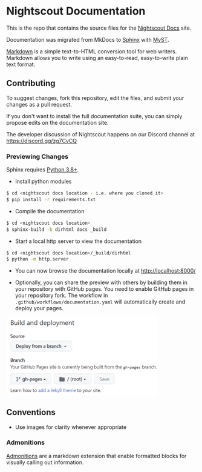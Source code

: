 # Nightscout Documentation

This is the repo that contains the source files for the [Nightscout Docs](https://nightscout.github.io/) site.

Documentation was migrated from MkDocs to [Sphinx](https://www.sphinx-doc.org/en/master/index.html) with [MyST](https://myst-parser.readthedocs.io/en/latest/index.html).

[Markdown](https://daringfireball.net/projects/markdown/basics) is a simple text-to-HTML conversion tool for web writers. Markdown allows you to write using an easy-to-read, easy-to-write plain text format.

## Contributing

To suggest changes, fork this repository, edit the files, and submit your changes as a pull request.

If you don't want to install the full documentation suite, you can simply propose edits on the documentation site.

The developer discussion of Nightscout happens on our Discord channel at https://discord.gg/zg7CvCQ

### Previewing Changes

Sphinx requires [Python 3.8+](https://www.sphinx-doc.org/en/master/usage/installation.html).

* Install python modules

```bash
$ cd <nightscout docs location - i.e. where you cloned it>
$ pip install -r requirements.txt
```

* Compile the documentation

```bash
$ cd <nightscout docs location>
$ sphinx-build -b dirhtml docs _build
```

* Start a local http server to view the documentation

```bash
$ cd <nightscout docs location>/_build/dirhtml
$ python -m http.server
```

* You can now browse the documentation locally at  [http://localhost:8000/](http://localhost:8000/) 



* Optionally, you can share the preview with others by building them in your repository with GitHub pages. You need to enable GitHub pages in your repository fork. The workflow in `.github/workflows/documentation.yaml` will automatically create and deploy your pages. 

<img src="docs/vendors/github/img/GHPages.png" width="400px" />

## Conventions

* Use images for clarity whenever appropriate

### Admonitions
[Admonitions](https://myst-parser.readthedocs.io/en/latest/syntax/admonitions.html) are a markdown extension that enable formatted blocks for visually calling out information. 
